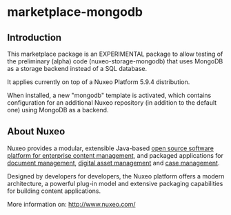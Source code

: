 marketplace-mongodb
===================

Introduction
------------

This marketplace package is an EXPERIMENTAL package to allow testing of
the preliminary (alpha) code (nuxeo-storage-mongodb) that uses MongoDB
as a storage backend instead of a SQL database.

It applies currently on top of a Nuxeo Platform 5.9.4 distribution.

When installed, a new "mongodb" template is activated, which contains
configuration for an additional Nuxeo repository (in addition to the
default one) using MongoDB as a backend.

About Nuxeo
-----------

Nuxeo provides a modular, extensible Java-based
[open source software platform for enterprise content management](http://www.nuxeo.com/en/products/ep),
and packaged applications for [document management](http://www.nuxeo.com/en/products/document-management),
[digital asset management](http://www.nuxeo.com/en/products/dam) and
[case management](http://www.nuxeo.com/en/products/case-management).

Designed by developers for developers, the Nuxeo platform offers a modern
architecture, a powerful plug-in model and extensive packaging
capabilities for building content applications.

More information on: <http://www.nuxeo.com/>
